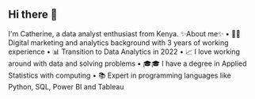## Hi there 👋
I'm Catherine, a data analyst enthusiast from Kenya.
✨About me✨
• 👩‍🏫 Digital marketing and analytics background with 3 years of working experience
• 📊 Transition to Data Analytics in 2022
• 📈 I love working around with data and solving problems
• 🎓🎓 I have a degree in Applied Statistics with computing
• 📚 Expert in programming languages like Python, SQL, Power BI and Tableau

